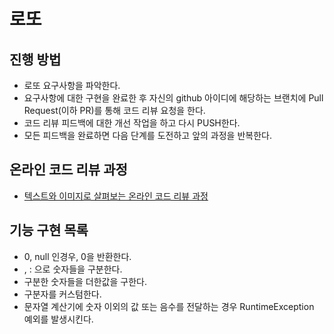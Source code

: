 # 로또
## 진행 방법
* 로또 요구사항을 파악한다.
* 요구사항에 대한 구현을 완료한 후 자신의 github 아이디에 해당하는 브랜치에 Pull Request(이하 PR)를 통해 코드 리뷰 요청을 한다.
* 코드 리뷰 피드백에 대한 개선 작업을 하고 다시 PUSH한다.
* 모든 피드백을 완료하면 다음 단계를 도전하고 앞의 과정을 반복한다.

## 온라인 코드 리뷰 과정
* [텍스트와 이미지로 살펴보는 온라인 코드 리뷰 과정](https://github.com/next-step/nextstep-docs/tree/master/codereview)

## 기능 구현 목록
- 0, null 인경우, 0을 반환한다.
- , : 으로 숫자들을 구분한다.
- 구분한 숫자들을 더한값을 구한다.
- 구분자를 커스텀한다.
- 문자열 계산기에 숫자 이외의 값 또는 음수를 전달하는 경우 RuntimeException 예외를 발생시킨다.